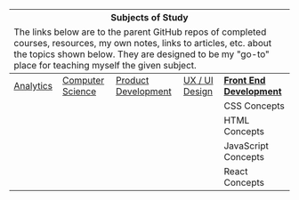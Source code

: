 <table>
    <thead>
        <tr>
            <th colspan="5" style="text-align: center;"><strong>Subjects of Study</strong></th>
        </tr>
        <tr>
            <td colspan="5">The links below are to the parent GitHub repos of completed courses, resources, my own notes, links to articles, etc. about the topics shown below. They are designed to be my "go-to" place for teaching myself the given subject.</td>
        </tr>
    </thead>
    <tbody>
        <tr>
            <td><a href="https://github.com/coolinmc6/analytics">Analytics</a></td>
            <td><a href="https://github.com/coolinmc6/CS-concepts">Computer Science</a></td>
            <td><a href="https://github.com/coolinmc6/design-ux-ui#product-design--development">Product Development</a></td>
            <td><a href="https://github.com/coolinmc6/design-ux-ui">UX / UI Design</a></td>
            <td><strong><a href="https://github.com/coolinmc6/front-end-dev">Front End Development</a></strong></td>
        </tr>
        <tr>
            <td></td>
            <td></td>
            <td></td>
            <td></td>
            <td>CSS Concepts</td>
        </tr>
        <tr>
            <td></td>
            <td></td>
            <td></td>
            <td></td>
            <td>HTML Concepts</td>
        </tr>
        <tr>
            <td></td>
            <td></td>
            <td></td>
            <td></td>
            <td>JavaScript Concepts</td>
        </tr>
        <tr>
            <td></td>
            <td></td>
            <td></td>
            <td></td>
            <td>React Concepts</td>
        </tr>
    </tbody>
</table>